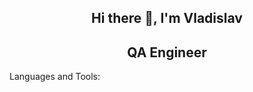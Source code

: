 <div id="header" align="center">
  <h2>Hi there 👋, I'm Vladislav</h2>
  <h2>QA Engineer</h2>
</div>

Languages and Tools:
<i class="devicon-git-plain"></i>







<!--
**temporal-git/temporal-git** is a ✨ _special_ ✨ repository because its `README.md` (this file) appears on your GitHub profile.

Here are some ideas to get you started:

- 🔭 I’m currently working on ...
- 🌱 I’m currently learning ...
- 👯 I’m looking to collaborate on ...
- 🤔 I’m looking for help with ...
- 💬 Ask me about ...
- 📫 How to reach me: ...
- 😄 Pronouns: ...
- ⚡ Fun fact: ...
-->
